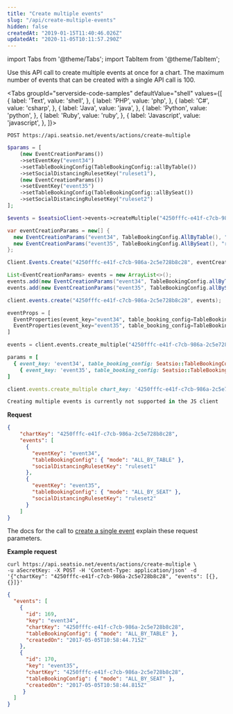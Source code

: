 ```yaml
---
title: "Create multiple events"
slug: "/api/create-multiple-events"
hidden: false
createdAt: "2019-01-15T11:40:46.026Z"
updatedAt: "2020-11-05T10:11:57.290Z"
---
```


import Tabs from '@theme/Tabs';
import TabItem from '@theme/TabItem';

Use this API call to create multiple events at once for a chart. The maximum number of events that can be created with a single API call is 100.  



<Tabs 
  groupId="serverside-code-samples"
  defaultValue="shell"
  values={[
{ label: 'Text', value: 'shell', },
{ label: 'PHP', value: 'php', },
{ label: 'C#', value: 'csharp', },
{ label: 'Java', value: 'java', },
{ label: 'Python', value: 'python', },
{ label: 'Ruby', value: 'ruby', },
{ label: 'Javascript', value: 'javascript', },
]}>
<TabItem value='shell'>

```shell
POST https://api.seatsio.net/events/actions/create-multiple
```

</TabItem>
<TabItem value='php'>

```php
$params = [
	(new EventCreationParams())
    ->setEventKey("event34")
    ->setTableBookingConfig(TableBookingConfig::allByTable())
    ->setSocialDistancingRulesetKey("ruleset1"),
	(new EventCreationParams())
    ->setEventKey("event35")
    ->setTableBookingConfig(TableBookingConfig::allBySeat())
    ->setSocialDistancingRulesetKey("ruleset2")
];

$events = $seatsioClient->events->createMultiple("4250fffc-e41f-c7cb-986a-2c5e728b8c28", $params);
```

</TabItem>
<TabItem value='csharp'>

```csharp
var eventCreationParams = new[] {
  new EventCreationParams("event34", TableBookingConfig.AllByTable(), "ruleset1"),
  new EventCreationParams("event35", TableBookingConfig.AllBySeat(), "ruleset2")
};

Client.Events.Create("4250fffc-e41f-c7cb-986a-2c5e728b8c28", eventCreationParams);
```

</TabItem>
<TabItem value='java'>

```java
List<EventCreationParams> events = new ArrayList<>();
events.add(new EventCreationParams("event34", TableBookingConfig.allByTable(), "ruleset1"));
events.add(new EventCreationParams("event35", TableBookingConfig.allBySeat(), "ruleset2"));

client.events.create("4250fffc-e41f-c7cb-986a-2c5e728b8c28", events);
```

</TabItem>
<TabItem value='python'>

```python
eventProps = [
  EventProperties(event_key="event34", table_booking_config=TableBookingConfig.all_by_table(), social_distancing_ruleset_key="ruleset1"),
  EventProperties(event_key="event35", table_booking_config=TableBookingConfig.all_by_seat(), social_distancing_ruleset_key="ruleset2")
]

events = client.events.create_multiple("4250fffc-e41f-c7cb-986a-2c5e728b8c28", eventProps);
```

</TabItem>
<TabItem value='ruby'>

```ruby
params = [
  { event_key: 'event34', table_booking_config: Seatsio::TableBookingConfig::all_by_table(), social_distancing_ruleset_key: 'ruleset1' },
    { event_key: 'event35', table_booking_config: Seatsio::TableBookingConfig::all_by_seat(), social_distancing_ruleset_key: 'ruleset2' }
]

client.events.create_multiple chart_key: '4250fffc-e41f-c7cb-986a-2c5e728b8c28' event_creation_params: params
```

</TabItem>
<TabItem value='javascript'>

```javascript
Creating multiple events is currently not supported in the JS client
```

</TabItem>
</Tabs>



**Request**

```json
{
    "chartKey": "4250fffc-e41f-c7cb-986a-2c5e728b8c28",
    "events": [
      { 
        "eventKey": "event34",
        "tableBookingConfig": { "mode": "ALL_BY_TABLE" },
        "socialDistancingRulesetKey": "ruleset1"
      },
      {
        "eventKey": "event35",
        "tableBookingConfig": { "mode": "ALL_BY_SEAT" },
        "socialDistancingRulesetKey": "ruleset2"
      }
    ]
}
```

The docs for the call to [create a single event](/docs/api-create-an-event) explain these request parameters.

**Example request**

```shell
curl https://api.seatsio.net/events/actions/create-multiple \
-u aSecretKey: -X POST -H 'Content-Type: application/json' -d '{"chartKey": "4250fffc-e41f-c7cb-986a-2c5e728b8c28", "events": [{}, {}]}'
```



```json
{
  "events": [
    {
      "id": 169,
      "key": "event34",
      "chartKey": "4250fffc-e41f-c7cb-986a-2c5e728b8c28",
      "tableBookingConfig": { "mode": "ALL_BY_TABLE" },
      "createdOn": "2017-05-05T10:58:44.715Z"
    },
    {
      "id": 170,
      "key": "event35",
      "chartKey": "4250fffc-e41f-c7cb-986a-2c5e728b8c28",
      "tableBookingConfig": { "mode": "ALL_BY_SEAT" },
      "createdOn": "2017-05-05T10:58:44.815Z"
     }
  ]
}
```

